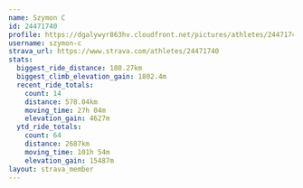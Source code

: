 ```yaml
---
name: Szymon C
id: 24471740
profile: https://dgalywyr863hv.cloudfront.net/pictures/athletes/24471740/7213253/3/large.jpg
username: szymon-c
strava_url: https://www.strava.com/athletes/24471740
stats:
  biggest_ride_distance: 180.27km
  biggest_climb_elevation_gain: 1802.4m
  recent_ride_totals:
    count: 14
    distance: 578.04km
    moving_time: 27h 04m
    elevation_gain: 4627m
  ytd_ride_totals:
    count: 64
    distance: 2687km
    moving_time: 101h 54m
    elevation_gain: 15487m
layout: strava_member
--- 
```

